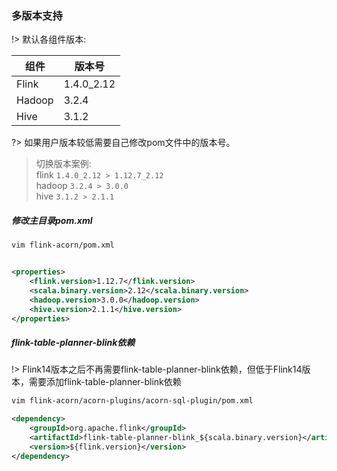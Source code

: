 ### 多版本支持

!> 默认各组件版本:

| 组件     | 版本号        | 
|--------|------------|
| Flink  | 1.4.0_2.12 |
| Hadoop | 3.2.4      |
| Hive   | 3.1.2      |

?> 如果用户版本较低需要自己修改pom文件中的版本号。

> 切换版本案例: </br>
> flink `1.4.0_2.12 > 1.12.7_2.12` </br>
> hadoop `3.2.4 > 3.0.0` </br>
> hive `3.1.2 > 2.1.1`

##### 修改主目录pom.xml

```bash
vim flink-acorn/pom.xml
```

```xml

<properties>
    <flink.version>1.12.7</flink.version>
    <scala.binary.version>2.12</scala.binary.version>
    <hadoop.version>3.0.0</hadoop.version>
    <hive.version>2.1.1</hive.version>
</properties>
```

##### flink-table-planner-blink依赖

!> Flink14版本之后不再需要flink-table-planner-blink依赖，但低于Flink14版本，需要添加flink-table-planner-blink依赖

```bash
vim flink-acorn/acorn-plugins/acorn-sql-plugin/pom.xml
```

```xml
<dependency>
    <groupId>org.apache.flink</groupId>
    <artifactId>flink-table-planner-blink_${scala.binary.version}</artifactId>
    <version>${flink.version}</version>
</dependency>
```
